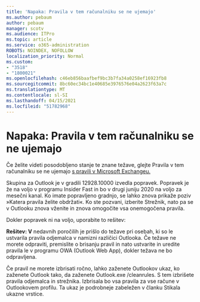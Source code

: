 ```yaml
---
title: 'Napaka: Pravila v tem računalniku se ne ujemajo'
ms.author: pebaum
author: pebaum
manager: scotv
ms.audience: ITPro
ms.topic: article
ms.service: o365-administration
ROBOTS: NOINDEX, NOFOLLOW
localization_priority: Normal
ms.custom:
- "3518"
- "1800021"
ms.openlocfilehash: c46eb856baafbef9bc3b7fa34a0258ef16923fb8
ms.sourcegitcommit: 8bc60ec34bc1e40685e3976576e04a2623f63a7c
ms.translationtype: MT
ms.contentlocale: sl-SI
ms.lasthandoff: 04/15/2021
ms.locfileid: "51782968"
---
```

# <a name="error-the-rules-on-this-computer-do-not-match"></a>Napaka: Pravila v tem računalniku se ne ujemajo

Če želite videti posodobljeno stanje te znane težave, glejte Pravila v tem računalniku se ne ujemajo [s pravili v Microsoft Exchangeu.](https://support.office.com/article/d032e037-b224-429e-b325-633afde9b5f0)

Skupina za Outlook je v gradili 12928.10000 izvedla popravek. Popravek je že na voljo v programu Insider Fast in bo v drugi juniju 2020 na voljo za mesečni kanal. Ko imate popravljeno gradnjo, se lahko znova prikaže poziv »Katera pravila želite obdržati«. Ko ste pozvani, izberite Strežnik, nato pa se v Outlooku znova vženite in znova omogočite vsa onemogočena pravila.

Dokler popravek ni na voljo, uporabite to rešitev:

**Rešitev: V** nedavnih poročilih je prišlo do težave pri osebah, ki so le ustvarila pravila odjemalca v namizni različici Outlooka. Če težave ne morete odpraviti, premislite o brisanju pravil in nato ustvarite in uredite pravila le v programu OWA (Outlook Web App), dokler težava ne bo odpravljena.

Če pravil ne morete izbrisati ročno, lahko zaženete Outlookov ukaz, ko zaženete Outlook tako, da zaženete Outlook.exe /cleanrules. S tem izbrišete pravila odjemalca in strežnika. Izbrisala bo vsa pravila za vse račune v Outlookovem profilu. Ta ukaz je podrobneje zabeležen v članku Stikala ukazne vrstice.

